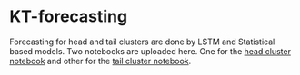 # KT-forecasting

Forecasting for head and tail clusters are done by LSTM and Statistical based models. Two notebooks are uploaded here. 
One for the [head cluster notebook](https://github.com/Mithun400/KT-forecasting/blob/main/head_noFE.ipynb) and 
other for the [tail cluster notebook](https://github.com/Mithun400/KT-forecasting/blob/main/Tail50-noFE.ipynb).
